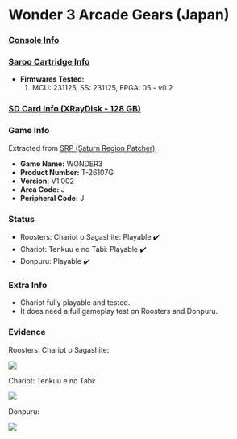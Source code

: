 # Wonder 3 Arcade Gears (Japan)

### [Console Info](../../../../../Info/Consoles/VA13/README.md)

### [Saroo Cartridge Info](../../../../../Info/Cartridges/RetroGameParadiseStore/1.32F/README.md)

- <b>Firmwares Tested:</b>
  1. MCU: 231125, SS: 231125, FPGA: 05 - v0.2

### [SD Card Info (XRayDisk - 128 GB)](../../../../../Info/SdCards/XRayDisk/128GB/fat32/README.md)

### Game Info

Extracted from [SRP (Saturn Region Patcher)](https://segaxtreme.net/resources/saturn-region-patcher.81/download).

- <b>Game Name:</b> WONDER3
- <b>Product Number:</b> T-26107G
- <b>Version:</b> V1.002
- <b>Area Code:</b> J
- <b>Peripheral Code:</b> J

### Status

- Roosters: Chariot o Sagashite: Playable :heavy_check_mark:
- Chariot: Tenkuu e no Tabi: Playable :heavy_check_mark:
- Donpuru: Playable :heavy_check_mark:

### Extra Info

- Chariot fully playable and tested.
- It does need a full gameplay test on Roosters and Donpuru.

### Evidence

Roosters: Chariot o Sagashite:

[![](https://img.youtube.com/vi/KU_dPLNOLcg/0.jpg)](https://www.youtube.com/watch?v=KU_dPLNOLcg)

Chariot: Tenkuu e no Tabi:

[![](https://img.youtube.com/vi/B7yzwj5TS4M/0.jpg)](https://www.youtube.com/watch?v=B7yzwj5TS4M)

Donpuru:

[![](https://img.youtube.com/vi/KU_dPLNOLcg/0.jpg)](https://www.youtube.com/watch?v=KU_dPLNOLcg)
